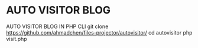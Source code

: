 # AUTO VISITOR BLOG
AUTO VISITOR BLOG IN PHP CLI
git clone https://github.com/ahmadchen/files-projector/autovisitor/
cd autovisitor
php visit.php
